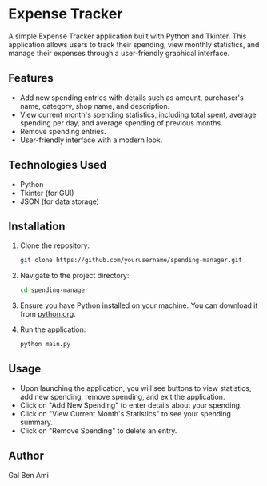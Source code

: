 # Expense Tracker

A simple Expense Tracker application built with Python and Tkinter. This application allows users to track their spending, view monthly statistics, and manage their expenses through a user-friendly graphical interface.

## Features

- Add new spending entries with details such as amount, purchaser's name, category, shop name, and description.
- View current month's spending statistics, including total spent, average spending per day, and average spending of previous months.
- Remove spending entries.
- User-friendly interface with a modern look.

## Technologies Used

- Python
- Tkinter (for GUI)
- JSON (for data storage)

## Installation

1. Clone the repository:
   ```bash
   git clone https://github.com/yourusername/spending-manager.git
   ```
2. Navigate to the project directory:
   ```bash
   cd spending-manager
   ```
3. Ensure you have Python installed on your machine. You can download it from [python.org](https://www.python.org/downloads/).

4. Run the application:
   ```bash
   python main.py
   ```

## Usage

- Upon launching the application, you will see buttons to view statistics, add new spending, remove spending, and exit the application.
- Click on "Add New Spending" to enter details about your spending.
- Click on "View Current Month's Statistics" to see your spending summary.
- Click on "Remove Spending" to delete an entry.

## Author

Gal Ben Ami

